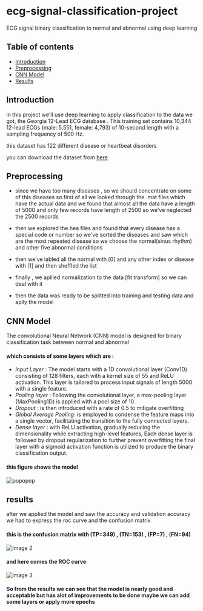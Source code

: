 # ecg-signal-classification-project

ECG signal binary classification to normal and abnormal using deep learning

## Table of contents 
- [Introduction](https://github.com/Ahmedramadan125/ecg-signal-project/edit/main/README.md#introduction)
- [Preprocessing](https://github.com/Ahmedramadan125/ecg-signal-project/edit/main/README.md#preprocessing)
- [CNN Model](https://github.com/Ahmedramadan125/ecg-signal-project/edit/main/README.md#cnn-model)
- [Results](https://github.com/Ahmedramadan125/ecg-signal-project/edit/main/README.md#results)

 ## Introduction
 in this project we'll use deep learning to apply classification to the data we got, the Georgia 12-Lead ECG database . This training set contains 10,344 12-lead ECGs (male: 5,551, female: 4,793) of 10-second length with a sampling frequency of 500 Hz.

 this dataset has 122 different disease or heartbeat disorders
 
 you can download the dataset from [here](https://www.kaggle.com/datasets/bjoernjostein/georgia-12lead-ecg-challenge-database)
 ## Preprocessing

- since we have too many diseases , so we should concentrate on some of this diseases so first of all we looked through the .mat files which have the actual data and we found that almost all the data have a length of 5000 and only few records have length of 2500 so we've neglected the 2500 records 
 
- then we explored the.hea files and found that every disease has a special code or number so we've sorted the diseases and saw which are the most repeated disease so we choose the normal(sinus rhythm) and other five abnormal conditions

- then we've labled all the normal with [0] and any other index or disease with [1] and then sheffled the list

- finally , we apllied normalization to the data [fit transform] so we can deal with it

- then the data was ready to be splitted into training and testing data and aplly the model 

## CNN Model

The convolutional Neural Network (CNN) model is designed for binary classification task between normal and abnormal 
#### which consists of some layers which are :
- *Input Layer* : The model starts with a 1D convolutional layer (Conv1D) consisting of 128 filters, each with a kernel size of 55 and ReLU activation. This layer is tailored to process input signals of length 5000 with a single feature.
-  *Pooling layer* : Following the convolutional layer, a max-pooling layer (MaxPooling1D) is applied with a pool size of 10.
-  *Dropout* : is then introduced with a rate of 0.5 to mitigate overfitting
-  *Global Average Pooling*: is employed to condense the feature maps into a single vector, facilitating the transition to the fully connected layers.
-  *Dense layer* : with ReLU activation, gradually reducing the dimensionality while extracting high-level features, Each dense layer is followed by dropout regularization to further prevent overfitting the final layer  with a sigmoid activation function is utilized to produce the binary classification output.

  
#### this figure shows the model
   ![popopop](https://github.com/Ahmedramadan125/ecg-signal-project/assets/170275437/de2501ab-5dc6-47d5-a8c8-6f1b94b1120c)


## results 

after we applied the model and saw the accuracy and validation accuracy we had to express the roc curve and the confusion matrix

#### this is the confusion matrix with (TP=349) , (TN=153) , (FP=7) , (FN=94)
![image 2](https://github.com/Ahmedramadan125/ecg-signal-project/assets/170275437/632a0b22-5345-4ee2-84e9-62414089f4c8)

#### and here comes the ROC curve
![image 3](https://github.com/Ahmedramadan125/ecg-signal-project/assets/170275437/4f5d9272-fe71-4f91-ab28-a2481e4cb4dc)


#### So from the results we can see that the model is nearly good and acceptable but has alot of improvements to be done maybe we can add some layers or apply more epochs 
 



